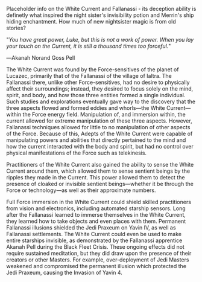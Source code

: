 
Placeholder info on the White Current and Fallanassi - its deception ability is definetly what inspired the night sister's invisibility potion and Merrin's ship hiding enchantment. How much of new nightsister magic is from old stories?

"_You have great power, Luke, but this is not a work of power. When you lay your touch on the Current, it is still a thousand times too forceful._"

―Akanah Norand Goss Pell

The White Current was found by the Force-sensitives of the planet of Lucazec, primarily that of the Fallanassi of the village of Ialtra. The Fallanassi there, unlike other Force-sensitives, had no desire to physically affect their surroundings; instead, they desired to focus solely on the mind, spirit, and body, and how those three entities formed a single individual. Such studies and explorations eventually gave way to the discovery that the three aspects flowed and formed eddies and whorls—the White Current—within the Force energy field. Manipulation of, and immersion within, the current allowed for extreme manipulation of these three aspects. However, Fallanassi techniques allowed for little to no manipulation of other aspects of the Force. Because of this, Adepts of the White Current were capable of manipulating powers and abilities that directly pertained to the mind and how the current interacted with the body and spirit, but had no control over physical manifestations of the Force such as telekinesis.

Practitioners of the White Current also gained the ability to sense the White Current around them, which allowed them to sense sentient beings by the ripples they made in the Current. This power allowed them to detect the presence of cloaked or invisible sentient beings—whether it be through the Force or technology—as well as their approximate numbers.

Full Force immersion in the White Current could shield skilled practitioners from vision and electronics, including automated starship sensors. Long after the Fallanassi learned to immerse themselves in the White Current, they learned how to take objects and even places with them. Permanent Fallanassi illusions shielded the Jedi Praxeum on Yavin IV, as well as Fallanassi settlements. The White Current could even be used to make entire starships invisible, as demonstrated by the Fallanassi apprentice Akanah Pell during the Black Fleet Crisis. These ongoing effects did not require sustained meditation, but they did draw upon the presence of their creators or other Masters. For example, over-deployment of Jedi Masters weakened and compromised the permanent illusion which protected the Jedi Praxeum, causing the Invasion of Yavin 4.